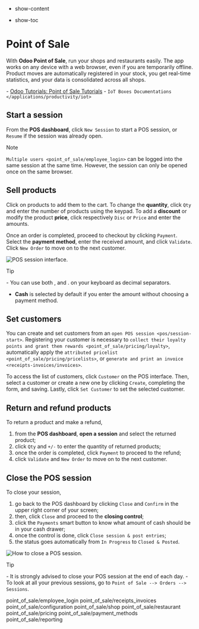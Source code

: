   - show-content

  - show-toc

# Point of Sale

With **Odoo Point of Sale**, run your shops and restaurants easily. The
app works on any device with a web browser, even if you are temporarily
offline. Product moves are automatically registered in your stock, you
get real-time statistics, and your data is consolidated across all
shops.

<div class="seealso">

\- [Odoo Tutorials: Point of Sale
Tutorials](https://www.odoo.com/slides/point-of-sale-28) - `IoT Boxes
Documentations </applications/productivity/iot>`

</div>

## Start a session

From the **POS dashboard**, click `New Session` to start a POS session,
or `Resume` if the session was already open.

<div class="note">

<div class="title">

Note

</div>

`Multiple users <point_of_sale/employee_login>` can be logged into the
same session at the same time. However, the session can only be opened
once on the same browser.

</div>

## Sell products

Click on products to add them to the cart. To change the **quantity**,
click `Qty` and enter the number of products using the keypad. To add a
**discount** or modify the product **price**, click respectively `Disc`
or `Price` and enter the amounts.

Once an order is completed, proceed to checkout by clicking `Payment`.
Select the **payment method**, enter the received amount, and click
`Validate`. Click `New Order` to move on to the next customer.

![POS session interface.](point_of_sale/pos-interface.png)

<div class="tip">

<div class="title">

Tip

</div>

\- You can use both <span class="title-ref">,</span> and
<span class="title-ref">.</span> on your keyboard as decimal separators.
- **Cash** is selected by default if you enter the amount without
choosing a payment method.

</div>

## Set customers

You can create and set customers from an `open POS session
<pos/session-start>`. Registering your customer is necessary to `collect
their loyalty points and grant them rewards
<point_of_sale/pricing/loyalty>`, automatically apply the `attributed
pricelist
<point_of_sale/pricing/pricelists>`, or `generate and print an invoice
<receipts-invoices/invoices>`.

To access the list of customers, click `Customer` on the POS interface.
Then, select a customer or create a new one by clicking `Create`,
completing the form, and saving. Lastly, click `Set Customer` to set the
selected customer.

## Return and refund products

To return a product and make a refund,

1.  from the **POS dashboard**, **open a session** and select the
    returned product;
2.  click `Qty` and `+/-` to enter the quantity of returned products;
3.  once the order is completed, click `Payment` to proceed to the
    refund;
4.  click `Validate` and `New Order` to move on to the next customer.

## Close the POS session

To close your session,

1.  go back to the POS dashboard by clicking `Close` and `Confirm` in
    the upper right corner of your screen;
2.  then, click `Close` and proceed to the **closing control**;
3.  click the `Payments` smart button to know what amount of cash should
    be in your cash drawer;
4.  once the control is done, click `Close session & post entries`;
5.  the status goes automatically from `In Progress` to `Closed &
    Posted`.

![How to close a POS session.](point_of_sale/close-pos-session.png)

<div class="tip">

<div class="title">

Tip

</div>

\- It is strongly advised to close your POS session at the end of each
day. - To look at all your previous sessions, go to `Point of Sale -->
Orders -->
Sessions`.

</div>

<div class="toctree" data-titlesonly="">

point\_of\_sale/employee\_login point\_of\_sale/receipts\_invoices
point\_of\_sale/configuration point\_of\_sale/shop
point\_of\_sale/restaurant point\_of\_sale/pricing
point\_of\_sale/payment\_methods point\_of\_sale/reporting

</div>
